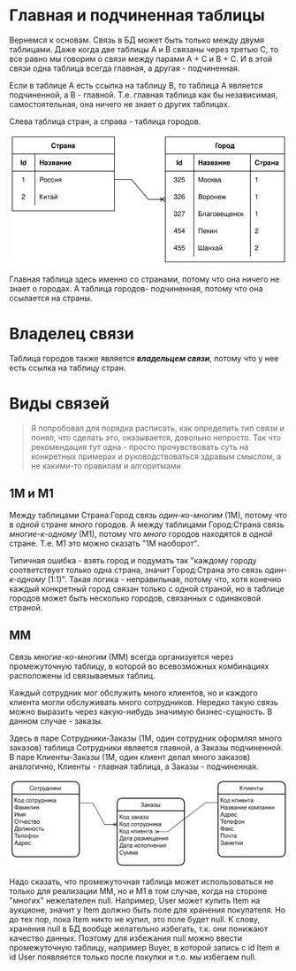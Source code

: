 # Главная и подчиненная таблицы

Вернемся к основам. Связь в БД может быть только между двумя таблицами. Даже когда две таблицы A и B связаны через третью C, то все равно мы говорим о связи между парами A + C и B + C. И в этой связи одна таблица всегда главная, а другая - подчиненная.

Если в таблице A есть ссылка на таблицу B, то таблица A является подчиненной, а B - главной. Т.е. главная таблица как бы независимая, самостоятельная, она ничего не знает о других таблицах.

Слева таблица стран, а справа - таблица городов.

![one-to-many table.drawio](img/one-to-many-table.drawio.svg)

Главная таблица здесь именно со странами, потому что она ничего не знает о городах. А таблица городов- подчиненная, потому что она ссылается на страны.

# Владелец связи

Таблица городов также является ***владельцем связи***, потому что у нее есть ссылка на таблицу стран.

# Виды связей

> Я попробовал для порядка расписать, как определить тип связи и понял, что сделать это, оказывается, довольно непросто. Так что рекомендация тут одна - просто прочувствовать суть на конкретных примерах и руководствоваться здравым смыслом, а не какими-то правилам и алгоритмами

## 1М и М1

Между таблицами Страна:Город связь *один-ко-многим* (1М), потому что в *одной* стране *много* городов. А между таблицами Город:Страна связь *многие-к-одному* (М1), потому что *много* городов находятся в *одной* стране. Т.е. М1 это можно сказать "1М наоборот".

Типичная ошибка - взять город и подумать так "каждому городу соответствует только одна страна, значит Город:Страна это связь *один-к-одному* (1:1)". Такая логика - неправильная, потому что, хотя конечно каждый конкретный город связан только с одной страной, но в таблице городов может быть несколько городов, связанных с одинаковой страной.

## ММ

Связь *многие-ко-многим* (ММ) всегда организуется через промежуточную таблицу, в которой во всевозможных комбинациях расположены id связываемых таблиц.

Каждый сотрудник мог обслужить много клиентов, но и каждого клиента могли обслуживать много сотрудников. Нередко такую связь можно выразить через какую-нибудь значимую бизнес-сущность. В данном случае - заказы.

Здесь в паре Сотрудники-Заказы (1М, один сотрудник оформлял много заказов) таблица Сотрудники является главной, а Заказы подчиненной. В паре Клиенты-Заказы (1М, один клиент делал много заказов) аналогично, Клиенты - главная таблица, а Заказы - подчиненная.

![many-to-many-table-demo.drawio](img/many-to-many-table-demo.drawio.svg)

Надо сказать, что промежуточная таблица может использоваться не только для реализации ММ, но и М1 в том случае, когда на стороне "многих" нежелателен null. Например, User может купить Item на аукционе, значит у Item должно быть поле для хранения покупателя. Но до тех пор, пока Item никто не купил, это поле будет null. К слову, хранения null в БД вообще желательно избегать, т.к. они понижают качество данных. Поэтому для избежания null можно ввести промежуточную таблицу, например Buyer, в которой запись с id Item и id User появляется только после покупки и т.о. мы избегаем null.
